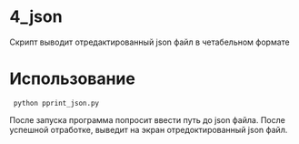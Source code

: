 # 4_json
Скрипт выводит отредактированный json файл в четабельном формате

# Использование
<pre><code> python pprint_json.py</code></pre>
После запуска программа попросит ввести путь до json файла. После успешной отработке, выведит на экран отредоктированный json файл.

